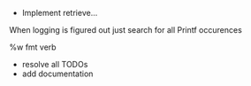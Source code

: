 


- Implement retrieve...

When logging is figured out just search for all Printf occurences

%w fmt verb

- resolve all TODOs
- add documentation